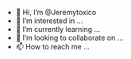 - 👋 Hi, I’m @Jeremytoxico
- 👀 I’m interested in ...
- 🌱 I’m currently learning ...
- 💞️ I’m looking to collaborate on ...
- 📫 How to reach me ...

<!---
Jeremytoxico/Jeremytoxico is a ✨ special ✨ repository because its `README.md` (this file) appears on your GitHub profile.
You can click the Preview link to take a look at your changes.
--->
